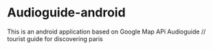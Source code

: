 # Audioguide-android

This is an android application based on Google Map APi 
Audioguide // tourist guide for discovering paris 
